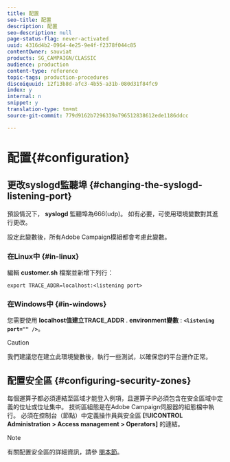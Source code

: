 ```yaml
---
title: 配置
seo-title: 配置
description: 配置
seo-description: null
page-status-flag: never-activated
uuid: 4316d4b2-0964-4e25-9e4f-f2378f044c85
contentOwner: sauviat
products: SG_CAMPAIGN/CLASSIC
audience: production
content-type: reference
topic-tags: production-procedures
discoiquuid: 12f13b8d-afc3-4b55-a31b-080d31f84fc9
index: y
internal: n
snippet: y
translation-type: tm+mt
source-git-commit: 779d9162b7296339a796512838612ede1186ddcc

---
```



# 配置{#configuration}

## 更改syslogd監聽埠 {#changing-the-syslogd-listening-port}

預設情況下， **syslogd** 監聽埠為666(udp)。 如有必要，可使用環境變數對其進行更改。

設定此變數後，所有Adobe Campaign模組都會考慮此變數。

### 在Linux中 {#in-linux}

編輯 **customer.sh** 檔案並新增下列行：

```
export TRACE_ADDR=localhost:<listening port>
```

### 在Windows中 {#in-windows}

您需要使用 **localhost值建立TRACE_ADDR** . **environment變數** : **`<listening port="" />`**。

>[!CAUTION]
>
>我們建議您在建立此環境變數後，執行一些測試，以確保您的平台運作正常。

## 配置安全區 {#configuring-security-zones}

每個運算子都必須連結至區域才能登入例項，且運算子IP必須包含在安全區域中定義的位址或位址集中。 技術區組態是在Adobe Campaign伺服器的組態檔中執行。 必須在控制台（節點）中定義操作員與安全區 **[!UICONTROL Administration > Access management > Operators]** 的連結。

>[!NOTE]
>
>有關配置安全區的詳細資訊，請參 [閱本節](../../installation/using/configuring-campaign-server.md#defining-security-zones)。

